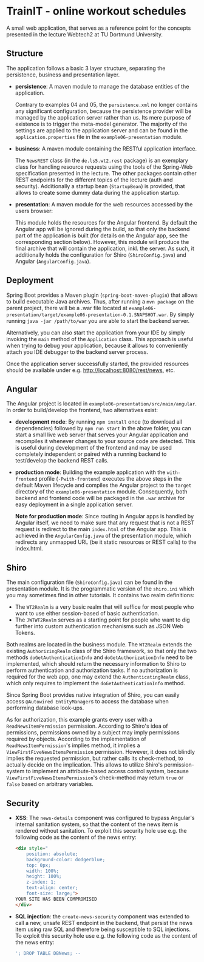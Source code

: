 # TrainIT - online workout schedules

A small web application, that serves as a reference point for the concepts presented in the lecture Webtech2 at TU Dortmund University.


## Structure

The application follows a basic 3 layer structure, separating the persistence, business and presentation layer.

* **persistence**: A maven module to manage the database entities of the application.

  Contrary to examples 04 and 05, the `persistence.xml` no longer contains any significant configuration, because the persistence provider will be managed by the application server rather than us.
  Its mere purpose of existence is to trigger the meta-model generator.
  The majority of the settings are applied to the application server and can be found in the `application.properties` file in the `example06-presentation` module.


* **business**: A maven module containing the RESTful application interface.

  The `NewsREST` class (in the `de.ls5.wt2.rest` package) is an exemplary class for handling resource requests using the tools of the Spring-Web specification presented in the lecture.
  The other packages contain other REST endpoints for the different topics of the lecture (auth and security).
  Additionally a startup bean (`StartupBean`) is provided, that allows to create some dummy data during the application startup.


* **presentation**: A maven module for the web resources accessed by the users browser:

  This module holds the resources for the Angular frontend.
  By default the Angular app will be ignored during the build, so that only the backend part of the application is built (for details on the Angular app, see the corresponding section below).
  However, this module will produce the final archive that will contain the application, inkl. the server.
  As such, it additionally holds the configuration for Shiro (`ShiroConfig.java`) and Angular (`AngularConfig.java`).


## Deployment


Spring Boot provides a Maven plugin (`spring-boot-maven-plugin`) that allows to build executable Java archives.
Thus, after running a `mvn package` on the parent project, there will be a .war file located at `example06-presentation/target/example06-presentation-0.1.SNAPSHOT.war`.
By simply running `java -jar /path/to/war` you are able to start the backend server.

Alternatively, you can also start the application from your IDE by simply invoking the `main` method of the `Application` class. This approach is useful when trying to debug your application, because it allows to conveniently attach you IDE debugger to the backend server process.


Once the application server successfully started, the provided resources should be available under e.g. [http://localhost:8080/rest/news](http://localhost:8080/rest/news), etc.


## Angular


The Angular project is located in `example06-presentation/src/main/angular`.
In order to build/develop the frontend, two alternatives exist:

* **development mode**:
  By running `npm install` once (to download all dependencies) followed by `npm run start` in the above folder, you can start a small live web server that serves your Angular application and recompiles it whenever changes to your source code are detected.
  This is useful during development of the frontend and may be used completely independent or paired with a running backend to test/develop the backend REST calls.

* **production mode**:
  Building the example application with the `with-frontend` profile (`-Pwith-frontend`) executes the above steps in the default Maven lifecycle and compiles the Angular project to the `target` directory of the `example06-presentation` module.
  Consequently, both backend and frontend code will be packaged in the `.war` archive for easy deployment in a single application server.

  **Note for production mode**: Since routing in Angular apps is handled by Angular itself, we need to make sure that any request that is not a REST request is redirect to the main `index.html` of the Angular app.
  This is achieved in the `AngularConfig.java` of the presentation module, which redirects any unmapped URL (be it static resources or REST calls) to the index.html.


## Shiro


The main configuration file (`ShiroConfig.java`) can be found in the presentation module. It is the programmatic version of the `shiro.ini` which you may sometimes find in other tutorials.
It contains two realm definitions:

* The `WT2Realm` is a very basic realm that will suffice for most people who want to use either session-based of basic authentication.
* The `JWTWT2Realm` serves as a starting point for people who want to dig further into custom authentication mechanisms such as JSON Web Tokens.

Both realms are located in the business module.
The `WT2Realm` extends the existing `AuthorizingRealm` class of the Shiro framework, so that only the two methods `doGetAuthenticationInfo` and `doGetAuthorizationInfo` need to be implemented, which should return the necessary information to Shiro to perform authentication and authorization tasks.
If no authorization is required for the web app, one may extend the `AuthenticatingRealm` class, which only requires to implement the `doGetAuthenticationInfo` method.

Since Spring Boot provides native integration of Shiro, you can easily access `@Autowired EntityManager`s to access the database when performing database look-ups.

As for authorization, this example grants every user with a `ReadNewsItemPermission` permission.
According to Shiro's idea of permissions, permissions owned by a subject may imply permissions required by objects.
According to the implementation of `ReadNewsItemPermission`'s implies method, it implies a `ViewFirstFiveNewsItemsPermission` permission.
However, it does not blindly implies the requested permission, but rather calls its check-method, to actually decide on the implication.
This allows to utilize Shiro's permission-system to implement an attribute-based access control system, because `ViewFirstFiveNewsItemsPermission`'s check-method may return `true` or `false` based on arbitrary variables.


## Security

* **XSS**: The `news-details` component was configured to bypass Angular's internal sanitation system, so that the content of the news item is rendered without sanitation.
  To exploit this security hole use e.g. the following code as the content of the news entry:
  ```html
  <div style="
      position: absolute;
      background-color: dodgerblue;
      top: 0px;
      width: 100%;
      height: 100%;
      z-index: 1;
      text-align: center;
      font-size: large;">
  YOUR SITE HAS BEEN COMPROMISED
  </div>
  ```

* **SQL injection**: the `create-news-security` component was extended to call a new, unsafe REST endpoint in the backend, that persist the news item using raw SQL and therefore being susceptible to SQL injections.
  To exploit this security hole use e.g. the following code as the content of the news entry:
  ```sql
  '; DROP TABLE DBNews; --
  ```
